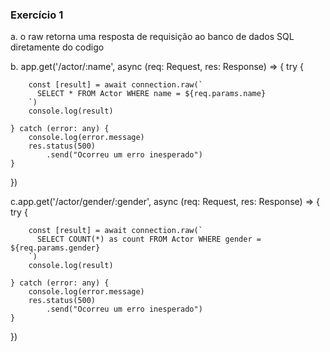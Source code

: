 ### Exercício 1 
a.
o raw retorna uma resposta de requisição ao banco de dados SQL diretamente do codigo

b.
app.get('/actor/:name', async (req: Request, res: Response) => {
    try {
        
        const [result] = await connection.raw(`
          SELECT * FROM Actor WHERE name = ${req.params.name}
        `)
        console.log(result) 

    } catch (error: any) {
        console.log(error.message)
        res.status(500)
            .send("Ocorreu um erro inesperado")
    }

})

c.app.get('/actor/gender/:gender', async (req: Request, res: Response) => {
    try {
        
        const [result] = await connection.raw(`
          SELECT COUNT(*) as count FROM Actor WHERE gender = ${req.params.gender}
        `)
        console.log(result) 

    } catch (error: any) {
        console.log(error.message)
        res.status(500)
            .send("Ocorreu um erro inesperado")
    }

})

